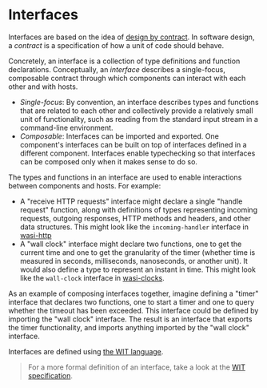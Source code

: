 # Interfaces

Interfaces are based on the idea of [design by contract][wp-contract].
In software design, a _contract_ is a specification
of how a unit of code should behave.

Concretely, an interface is a collection of type definitions
and function declarations.
Conceptually, an _interface_ describes a single-focus, composable contract
through which components can interact with each other
and with hosts.
* _Single-focus_: By convention, an interface describes
  types and functions that are related to each other
  and collectively provide a relatively small unit of
  functionality,
  such as reading from the standard input stream
  in a command-line environment.
* _Composable_: Interfaces can be imported and exported.
  One component's interfaces can be built
  on top of interfaces defined in a different component.
  Interfaces enable typechecking so that interfaces can
  be composed only when it makes sense to do so.

The types and functions in an interface
are used to enable interactions between components and hosts.
For example:

* A "receive HTTP requests" interface might declare
  a single "handle request" function,
  along with definitions of types representing
  incoming requests, outgoing responses,
  HTTP methods and headers, and other data structures.
  This might look like the `incoming-handler` interface
  in [wasi-http][wasi-http-handler]
* A "wall clock" interface might declare two functions,
  one to get the current time
  and one to get the granularity of the timer (whether time
  is measured in seconds, milliseconds, nanoseconds, or another unit).
  It would also define a type to represent an instant in time.
  This might look like the `wall-clock` interface
  in [wasi-clocks][wasi-clocks-wall-clock].

As an example of composing interfaces together,
imagine defining a "timer" interface that declares two functions,
one to start a timer and one to query whether the timeout
has been exceeded.
This interface could be defined by importing the "wall clock"
interface.
The result is an interface that exports the timer functionality,
and imports anything imported by the "wall clock" interface.

Interfaces are defined using [the WIT language](./wit.md).

[wp-contract]: https://en.wikipedia.org/wiki/Design_by_contract
[wasi-http-handler]: https://github.com/WebAssembly/wasi-http/blob/main/wit/handler.wit
[wasi-clocks-wall-clock]: https://github.com/WebAssembly/wasi-clocks/blob/main/wit/wall-clock.wit

> For a more formal definition of an interface, take a look at the [WIT specification](https://github.com/WebAssembly/component-model/blob/main/design/mvp/WIT.md).
